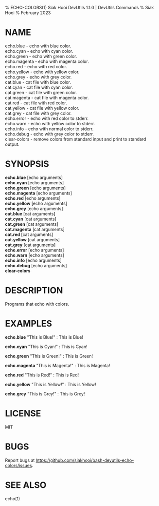 % ECHO-COLORS(1) Siak Hooi DevUtils 1.1.0 | DevUtils Commands
% Siak Hooi
% February 2023

# NAME
echo.blue - echo with blue color.\
echo.cyan - echo with cyan color.\
echo.green - echo with green color.\
echo.magenta - echo with magenta color.\
echo.red - echo with red color.\
echo.yellow - echo with yellow color.\
echo.grey - echo with grey color.\
cat.blue - cat file with blue color.\
cat.cyan - cat file with cyan color.\
cat.green - cat file with green color.\
cat.magenta - cat file with magenta color.\
cat.red - cat file with red color.\
cat.yellow - cat file with yellow color.\
cat.grey - cat file with grey color.\
echo.error - echo with red color to stderr.\
echo.warn - echo with yellow color to stderr.\
echo.info - echo with normal color to stderr.\
echo.debug - echo with grey color to stderr.\
clear-colors - remove colors from standard input and print to standard output.

# SYNOPSIS
**echo.blue** [echo arguments]\
**echo.cyan** [echo arguments]\
**echo.green** [echo arguments]\
**echo.magenta** [echo arguments]\
**echo.red** [echo arguments]\
**echo.yellow** [echo arguments]\
**echo.grey** [echo arguments]\
**cat.blue** [cat arguments]\
**cat.cyan** [cat arguments]\
**cat.green** [cat arguments]\
**cat.magenta** [cat arguments]\
**cat.red** [cat arguments]\
**cat.yellow** [cat arguments]\
**cat.grey** [cat arguments]\
**echo.error** [echo arguments]\
**echo.warn** [echo arguments]\
**echo.info** [echo arguments]\
**echo.debug** [echo arguments]\
**clear-colors**

# DESCRIPTION
Programs that echo with colors.

# EXAMPLES
**echo.blue** "This is Blue!"
: This is Blue!

**echo.cyan** "This is Cyan!"
: This is Cyan!

**echo.green** "This is Green!"
: This is Green!

**echo.magenta** "This is Magenta!"
: This is Magenta!

**echo.red** "This is Red!"
: This is Red!

**echo.yellow** "This is Yellow!"
: This is Yellow!

**echo.grey** "This is Grey!"
: This is Grey!

# LICENSE
MIT

# BUGS
Report bugs at https://github.com/siakhooi/bash-devutils-echo-colors/issues.

# SEE ALSO
echo(1)
